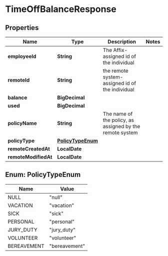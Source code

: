 

# TimeOffBalanceResponse


## Properties

Name | Type | Description | Notes
------------ | ------------- | ------------- | -------------
**employeeId** | **String** | The Affix-assigned id of the individual | 
**remoteId** | **String** | the remote system-assigned id of the individual | 
**balance** | **BigDecimal** |  | 
**used** | **BigDecimal** |  | 
**policyName** | **String** | The name of the policy, as assigned by the remote system | 
**policyType** | [**PolicyTypeEnum**](#PolicyTypeEnum) |  | 
**remoteCreatedAt** | **LocalDate** |  | 
**remoteModifiedAt** | **LocalDate** |  | 



## Enum: PolicyTypeEnum

Name | Value
---- | -----
NULL | &quot;null&quot;
VACATION | &quot;vacation&quot;
SICK | &quot;sick&quot;
PERSONAL | &quot;personal&quot;
JURY_DUTY | &quot;jury_duty&quot;
VOLUNTEER | &quot;volunteer&quot;
BEREAVEMENT | &quot;bereavement&quot;



